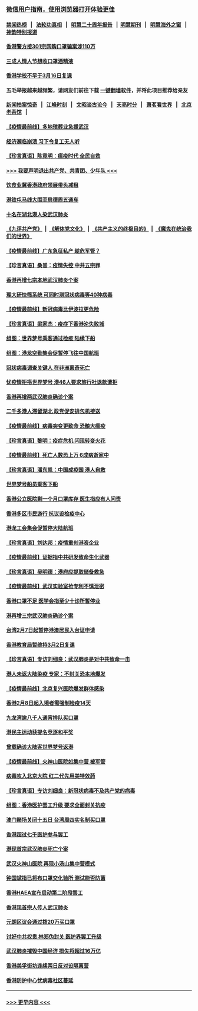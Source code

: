 ### [微信用户指南，使用浏览器打开体验更佳](https://github.com/gfw-breaker/banned-news1/blob/master/indexes/wechat-guide.md?t=0)
#### [禁闻热榜](热点新闻.md?t=0)  &nbsp;&nbsp;|&nbsp;&nbsp; [法轮功真相](https://github.com/gfw-breaker/truth/blob/master/README.md?t=0) &nbsp;&nbsp;|&nbsp;&nbsp; [明慧二十周年报告](https://github.com/gfw-breaker/mh-reports/blob/master/README.md?t=0) &nbsp;&nbsp;|&nbsp;&nbsp;[明慧期刊](https://github.com/gfw-breaker/mh-qikan) &nbsp;&nbsp;|&nbsp;&nbsp; [明慧海外之窗](https://github.com/gfw-breaker/mh-news/blob/master/README.md?t=0) &nbsp;&nbsp;|&nbsp;&nbsp; [神韵特别报道](https://github.com/gfw-breaker/mh-news/blob/master/shenyun.md?t=0)
#### [香港警方接301宗网购口罩骗案涉110万](../pages/nsc415/n11867572.md?t=02141233) 
#### [三成人情人节想收口罩酒精液](../pages/nsc415/n11867523.md?t=02141233) 
#### [香港学校不早于3月16日复课](../pages/nsc415/n11867498.md?t=02141233) 
#### 五毛举报越来越频繁，请网友们前往下载 [一键翻墙软件](https://github.com/gfw-breaker/ssr-accounts)，并将此项目推荐给亲友
#### [新闻拍案惊奇](https://github.com/gfw-breaker/banned-news1/blob/master/pages/link4.md) &nbsp;&nbsp;|&nbsp;&nbsp; [江峰时刻](https://github.com/gfw-breaker/banned-news1/blob/master/pages/link4.md) &nbsp;&nbsp;|&nbsp;&nbsp; [文昭谈古论今](https://github.com/gfw-breaker/banned-news1/blob/master/pages/link4.md) &nbsp;&nbsp;|&nbsp;&nbsp; [天亮时分](https://github.com/gfw-breaker/banned-news1/blob/master/pages/link4.md) &nbsp;&nbsp;|&nbsp;&nbsp; [萧茗看世界](https://github.com/gfw-breaker/banned-news1/blob/master/pages/link4.md) &nbsp;&nbsp;|&nbsp;&nbsp; [北京老茶馆](https://github.com/gfw-breaker/banned-news1/blob/master/pages/link4.md) &nbsp;&nbsp;|&nbsp;&nbsp; 
#### [【疫情最前线】多地殡葬业急援武汉](../pages/nsc415/n11866914.md?t=02141233) 
#### [经济濒临崩溃 习下令复工无人听](../pages/nsc415/n11867269.md?t=02141233) 
#### [【珍言真语】陈竟明：瘟疫时代 全民自救](../pages/nsc415/n11866765.md?t=02141233) 
#### [>>> 我要声明退出共产党、共青团、少年队 <<<](https://github.com/begood0513/goodnews/blob/master/quit/letter.md) 
#### [饮食业冀香港政府领展带头减租](../pages/nsc415/n11864876.md?t=02141233) 
#### [港铁屯马线大围至启德周五通车](../pages/nsc415/n11864842.md?t=02141233) 
#### [十名在湖北港人染武汉肺炎](../pages/nsc415/n11864807.md?t=02141233) 
#### [《九评共产党》](https://github.com/begood0513/9ping.md/blob/master/README.md) &nbsp;|&nbsp; [《解体党文化》](../../../../jtdwh.md/blob/master/README.md)  &nbsp;|&nbsp; [《共产主义的终极目的》](../../../../gczydzjmd.md/blob/master/README.md) &nbsp;|&nbsp; [《魔鬼在统治我们的世界》](../../../../mgztzwmdsj.md/blob/master/README.md) 
#### [【疫情最前线】广东急征私产 趁危军管？](../pages/nsc415/n11864205.md?t=02141233) 
#### [【珍言真语】桑普：疫情失控 中共五宗罪](../pages/nsc415/n11864157.md?t=02141233) 
#### [香港再增七宗本地武汉肺炎个案](../pages/nsc415/n11862405.md?t=02141233) 
#### [理大研快筛系统 可同时测冠状病毒等40种病毒](../pages/nsc415/n11862376.md?t=02141233) 
#### [【疫情最前线】新冠病毒比伊波拉更危险](../pages/nsc415/n11862199.md?t=02141233) 
#### [【珍言真语】梁家杰：疫症下香港沦失败城](../pages/nsc415/n11861588.md?t=02141233) 
#### [组图：世界梦号乘客通过检疫 陆续下船](../pages/nsc415/n11858302.md?t=02141233) 
#### [组图：港龙空勤集会促暂停飞往中国航班](../pages/nsc415/n11858190.md?t=02141233) 
#### [冠状病毒调查关键人 在非洲离奇死亡](../pages/nsc415/n11859798.md?t=02141233) 
#### [忧疫情拒搭世界梦号 港46人要求旅行社退款遭拒](../pages/nsc415/n11859849.md?t=02141233) 
#### [香港再增两武汉肺炎确诊个案](../pages/nsc415/n11859833.md?t=02141233) 
#### [二千多港人滞留湖北 政党促安排包机接送](../pages/nsc415/n11859831.md?t=02141233) 
#### [【疫情最前线】病毒突变更致命 恐酿大瘟疫](../pages/nsc415/n11859604.md?t=02141233) 
#### [【珍言真语】黎明：疫症危机 闪现转变火花](../pages/nsc415/n11859199.md?t=02141233) 
#### [【疫情最前线】死亡人数恐上万 6成病逝家中](../pages/nsc415/n11856687.md?t=02141233) 
#### [【珍言真语】潘东凯：中国成疫国 港人自救](../pages/nsc415/n11856962.md?t=02141233) 
#### [世界梦号船员乘客下船](../pages/nsc415/n11856883.md?t=02141233) 
#### [香港公立医院剩一个月口罩库存 医生指应有人问责](../pages/nsc415/n11856875.md?t=02141233) 
#### [香港多区市民游行 抗议设检疫中心](../pages/nsc415/n11856866.md?t=02141233) 
#### [港龙工会集会促暂停大陆航班](../pages/nsc415/n11856840.md?t=02141233) 
#### [【珍言真语】刘达邦：疫情重创港资企业](../pages/nsc415/n11854274.md?t=02141233) 
#### [【疫情最前线】证据指中共研发致命生化武器](../pages/nsc415/n11853087.md?t=02141233) 
#### [【珍言真语】吴明德：港府应提取储备救急](../pages/nsc415/n11852734.md?t=02141233) 
#### [【疫情最前线】武汉实验室抢专利不慎泄密](../pages/nsc415/n11850310.md?t=02141233) 
#### [香港口罩不足 医学会指至少十诊所暂停业](../pages/nsc415/n11850301.md?t=02141233) 
#### [港再增三宗武汉肺炎确诊个案](../pages/nsc415/n11850328.md?t=02141233) 
#### [台湾2月7日起暂停港澳居民入台证申请](../pages/nsc415/n11850304.md?t=02141233) 
#### [香港教育局暂维持3月2日复课](../pages/nsc415/n11850260.md?t=02141233) 
#### [【珍言真语】专访刘细良：武汉肺炎是对中共致命一击](../pages/nsc415/n11849934.md?t=02141233) 
#### [港人未返大陆染疫 专家：不封关恐本地爆发](../pages/nsc415/n11848021.md?t=02141233) 
#### [【疫情最前线】北京复兴医院爆发群体感染](../pages/nsc415/n11847626.md?t=02141233) 
#### [香港2月8日起入境者需强制检疫14天](../pages/nsc415/n11847658.md?t=02141233) 
#### [九龙湾逾八千人通宵排队买口罩](../pages/nsc415/n11847647.md?t=02141233) 
#### [港民主运动获提名竞逐和平奖](../pages/nsc415/n11847633.md?t=02141233) 
#### [曾载确诊大陆客世界梦号返港](../pages/nsc415/n11847608.md?t=02141233) 
#### [【疫情最前线】火神山医院如集中营 被军管](../pages/nsc415/n11847524.md?t=02141233) 
#### [病毒攻入北京大院 红二代先用美特效药](../pages/nsc415/n11847427.md?t=02141233) 
#### [【珍言真语】专访刘细良：新冠状病毒不及共产党的病毒](../pages/nsc415/n11847164.md?t=02141233) 
#### [组图：香港医护罢工升级 要求全面封关抗疫](../pages/nsc415/n11844107.md?t=02141233) 
#### [澳门赌场关闭十五日 台湾周四实名制买口罩](../pages/nsc415/n11845083.md?t=02141233) 
#### [香港超过七千医护参与罢工](../pages/nsc415/n11845051.md?t=02141233) 
#### [港现首宗武汉肺炎死亡个案](../pages/nsc415/n11844998.md?t=02141233) 
#### [武汉火神山医院 再现小汤山集中营模式](../pages/nsc415/n11844763.md?t=02141233) 
#### [钟国斌指已将布口罩交化验所 测试能否防菌](../pages/nsc415/n11842783.md?t=02141233) 
#### [香港HAEA宣布启动第二阶段罢工](../pages/nsc415/n11842723.md?t=02141233) 
#### [香港现首宗人传人武汉肺炎](../pages/nsc415/n11842766.md?t=02141233) 
#### [元朗区议会通过拨20万买口罩](../pages/nsc415/n11842754.md?t=02141233) 
#### [讨好中共权贵 林郑伪封关 医护界罢工升级](../pages/nsc415/n11842359.md?t=02141233) 
#### [武汉肺炎摧毁中国经济 损失将超过16万亿](../pages/nsc415/n11839723.md?t=02141233) 
#### [香港美孚街坊连续两日反对设隔离营](../pages/nsc415/n11839962.md?t=02141233) 
#### [香港防护中心忧病毒社区蔓延](../pages/nsc415/n11839933.md?t=02141233) 

----
#### [ >>> 更早内容 <<< ](../indexes/nsc415-earlier.md)
